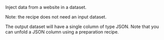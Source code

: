 Inject data from a website in a dataset.

Note: the recipe does not need an input dataset.

The output dataset will have a single column of type JSON. Note that you can unfold a JSON column using a preparation recipe.